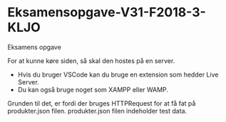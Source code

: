 # Eksamensopgave-V31-F2018-3-KLJO
Eksamens opgave

For at kunne køre siden, så skal den hostes på en server.
- Hvis du bruger VSCode kan du bruge en extension som hedder Live Server.
- Du kan også bruge noget som XAMPP eller WAMP.

Grunden til det, er fordi der bruges HTTPRequest for at få fat på produkter.json filen.
produkter.json filen indeholder test data.
